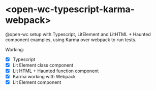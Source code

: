 # \<open-wc-typescript-karma-webpack>

@open-wc setup with Typescript, LitElement and LitHTML + Haunted component examples, using Karma over webpack to run tests.

Working: 
- [x] Typescript
- [x] Lit Element class component
- [x] Lit HTML + Haunted function component
- [x] Karma working with Webpack
- [x] Lit Element component